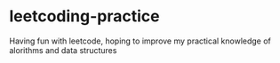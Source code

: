 # leetcoding-practice
Having fun with leetcode, hoping to improve my practical knowledge of alorithms and data structures
